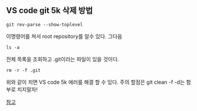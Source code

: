 ## VS code git 5k 삭제 방법

```
git rev-parse --show-toplevel
```

이명령어를 쳐서 root repository를 알수 있다. 그다음

```
ls -a
```

전체 목록을 조회하고 .git이라는 파일이 있을 것이다.

```
rm -r -f .git
```

위와 같이 치면 VS code 5k 에러를 해결 할 수 있다. 주의 할점은 git clean -f -d는 함부로 치지말자!

[참고](https://seanlion.github.io/blog/25)